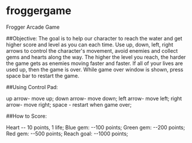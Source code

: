 # froggergame
Frogger Arcade Game


##Objective: The goal is to help our character to reach the water and get higher score and level as you can each time. Use up, down, left, right arrows to control the character's movement, avoid enemies and collect gems and hearts along the way. The higher the level you reach, the harder the game gets as enemies moving faster and faster. If all of your lives are used up, then the game is over. While game over window is shown, press space bar to restart the game.

##Using Control Pad:

up arrow- move up;
down arrow- move down;
left arrow- move left;
right arrow- move right;
space - restart when game over;

##How to Score:

Heart -- 10 points, 1 life;
Blue gem: --100 points;
Green gem: --200 points;
Red gem: --500 points;
Reach goal: --1000 points;

